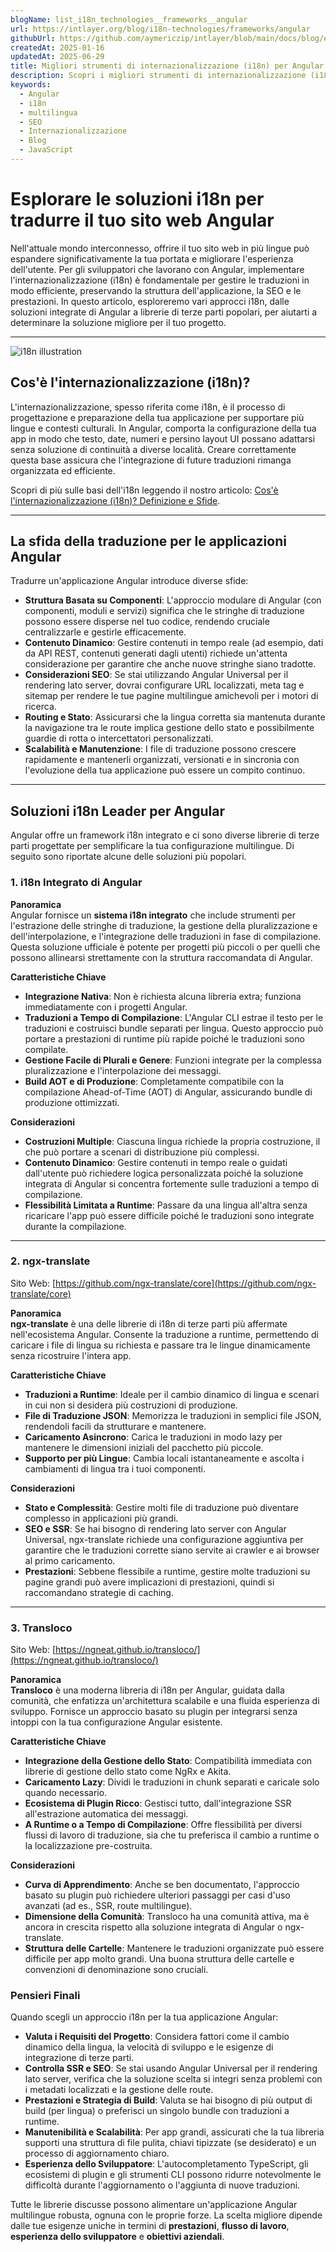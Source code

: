 ```yaml
---
blogName: list_i18n_technologies__frameworks__angular
url: https://intlayer.org/blog/i18n-technologies/frameworks/angular
githubUrl: https://github.com/aymericzip/intlayer/blob/main/docs/blog/en/list_i18n_technologies/frameworks/angular.md
createdAt: 2025-01-16
updatedAt: 2025-06-29
title: Migliori strumenti di internazionalizzazione (i18n) per Angular
description: Scopri i migliori strumenti di internazionalizzazione (i18n) per Angular per affrontare i sfide di traduzione, migliorare la ricerca sul web e fornire un'esperienza web globale senza problemi.
keywords:
  - Angular
  - i18n
  - multilingua
  - SEO
  - Internazionalizzazione
  - Blog
  - JavaScript
---
```


# Esplorare le soluzioni i18n per tradurre il tuo sito web Angular

Nell'attuale mondo interconnesso, offrire il tuo sito web in più lingue può espandere significativamente la tua portata e migliorare l'esperienza dell'utente. Per gli sviluppatori che lavorano con Angular, implementare l'internazionalizzazione (i18n) è fondamentale per gestire le traduzioni in modo efficiente, preservando la struttura dell'applicazione, la SEO e le prestazioni. In questo articolo, esploreremo vari approcci i18n, dalle soluzioni integrate di Angular a librerie di terze parti popolari, per aiutarti a determinare la soluzione migliore per il tuo progetto.

---

![i18n illustration](https://github.com/aymericzip/intlayer/blob/main/docs/blog/assets/i18n.webp)

## Cos'è l'internazionalizzazione (i18n)?

L'internazionalizzazione, spesso riferita come i18n, è il processo di progettazione e preparazione della tua applicazione per supportare più lingue e contesti culturali. In Angular, comporta la configurazione della tua app in modo che testo, date, numeri e persino layout UI possano adattarsi senza soluzione di continuità a diverse località. Creare correttamente questa base assicura che l'integrazione di future traduzioni rimanga organizzata ed efficiente.

Scopri di più sulle basi dell'i18n leggendo il nostro articolo: [Cos'è l'internazionalizzazione (i18n)? Definizione e Sfide](https://github.com/aymericzip/intlayer/blob/main/docs/blog/it/what_is_internationalization.md).

---

## La sfida della traduzione per le applicazioni Angular

Tradurre un'applicazione Angular introduce diverse sfide:

- **Struttura Basata su Componenti**: L'approccio modulare di Angular (con componenti, moduli e servizi) significa che le stringhe di traduzione possono essere disperse nel tuo codice, rendendo cruciale centralizzarle e gestirle efficacemente.
- **Contenuto Dinamico**: Gestire contenuti in tempo reale (ad esempio, dati da API REST, contenuti generati dagli utenti) richiede un'attenta considerazione per garantire che anche nuove stringhe siano tradotte.
- **Considerazioni SEO**: Se stai utilizzando Angular Universal per il rendering lato server, dovrai configurare URL localizzati, meta tag e sitemap per rendere le tue pagine multilingue amichevoli per i motori di ricerca.
- **Routing e Stato**: Assicurarsi che la lingua corretta sia mantenuta durante la navigazione tra le route implica gestione dello stato e possibilmente guardie di rotta o intercettatori personalizzati.
- **Scalabilità e Manutenzione**: I file di traduzione possono crescere rapidamente e mantenerli organizzati, versionati e in sincronia con l'evoluzione della tua applicazione può essere un compito continuo.

---

## Soluzioni i18n Leader per Angular

Angular offre un framework i18n integrato e ci sono diverse librerie di terze parti progettate per semplificare la tua configurazione multilingue. Di seguito sono riportate alcune delle soluzioni più popolari.

### 1. i18n Integrato di Angular

**Panoramica**  
Angular fornisce un **sistema i18n integrato** che include strumenti per l'estrazione delle stringhe di traduzione, la gestione della pluralizzazione e dell'interpolazione, e l'integrazione delle traduzioni in fase di compilazione. Questa soluzione ufficiale è potente per progetti più piccoli o per quelli che possono allinearsi strettamente con la struttura raccomandata di Angular.

**Caratteristiche Chiave**

- **Integrazione Nativa**: Non è richiesta alcuna libreria extra; funziona immediatamente con i progetti Angular.
- **Traduzioni a Tempo di Compilazione**: L'Angular CLI estrae il testo per le traduzioni e costruisci bundle separati per lingua. Questo approccio può portare a prestazioni di runtime più rapide poiché le traduzioni sono compilate.
- **Gestione Facile di Plurali e Genere**: Funzioni integrate per la complessa pluralizzazione e l'interpolazione dei messaggi.
- **Build AOT e di Produzione**: Completamente compatibile con la compilazione Ahead-of-Time (AOT) di Angular, assicurando bundle di produzione ottimizzati.

**Considerazioni**

- **Costruzioni Multiple**: Ciascuna lingua richiede la propria costruzione, il che può portare a scenari di distribuzione più complessi.
- **Contenuto Dinamico**: Gestire contenuti in tempo reale o guidati dall'utente può richiedere logica personalizzata poiché la soluzione integrata di Angular si concentra fortemente sulle traduzioni a tempo di compilazione.
- **Flessibilità Limitata a Runtime**: Passare da una lingua all'altra senza ricaricare l'app può essere difficile poiché le traduzioni sono integrate durante la compilazione.

---

### 2. ngx-translate

Sito Web: [https://github.com/ngx-translate/core](https://github.com/ngx-translate/core)

**Panoramica**  
**ngx-translate** è una delle librerie di i18n di terze parti più affermate nell'ecosistema Angular. Consente la traduzione a runtime, permettendo di caricare i file di lingua su richiesta e passare tra le lingue dinamicamente senza ricostruire l'intera app.

**Caratteristiche Chiave**

- **Traduzioni a Runtime**: Ideale per il cambio dinamico di lingua e scenari in cui non si desidera più costruzioni di produzione.
- **File di Traduzione JSON**: Memorizza le traduzioni in semplici file JSON, rendendoli facili da strutturare e mantenere.
- **Caricamento Asincrono**: Carica le traduzioni in modo lazy per mantenere le dimensioni iniziali del pacchetto più piccole.
- **Supporto per più Lingue**: Cambia locali istantaneamente e ascolta i cambiamenti di lingua tra i tuoi componenti.

**Considerazioni**

- **Stato e Complessità**: Gestire molti file di traduzione può diventare complesso in applicazioni più grandi.
- **SEO e SSR**: Se hai bisogno di rendering lato server con Angular Universal, ngx-translate richiede una configurazione aggiuntiva per garantire che le traduzioni corrette siano servite ai crawler e ai browser al primo caricamento.
- **Prestazioni**: Sebbene flessibile a runtime, gestire molte traduzioni su pagine grandi può avere implicazioni di prestazioni, quindi si raccomandano strategie di caching.

---

### 3. Transloco

Sito Web: [https://ngneat.github.io/transloco/](https://ngneat.github.io/transloco/)

**Panoramica**  
**Transloco** è una moderna libreria di i18n per Angular, guidata dalla comunità, che enfatizza un'architettura scalabile e una fluida esperienza di sviluppo. Fornisce un approccio basato su plugin per integrarsi senza intoppi con la tua configurazione Angular esistente.

**Caratteristiche Chiave**

- **Integrazione della Gestione dello Stato**: Compatibilità immediata con librerie di gestione dello stato come NgRx e Akita.
- **Caricamento Lazy**: Dividi le traduzioni in chunk separati e caricale solo quando necessario.
- **Ecosistema di Plugin Ricco**: Gestisci tutto, dall'integrazione SSR all'estrazione automatica dei messaggi.
- **A Runtime o a Tempo di Compilazione**: Offre flessibilità per diversi flussi di lavoro di traduzione, sia che tu preferisca il cambio a runtime o la localizzazione pre-costruita.

**Considerazioni**

- **Curva di Apprendimento**: Anche se ben documentato, l'approccio basato su plugin può richiedere ulteriori passaggi per casi d'uso avanzati (ad es., SSR, route multilingue).
- **Dimensione della Comunità**: Transloco ha una comunità attiva, ma è ancora in crescita rispetto alla soluzione integrata di Angular o ngx-translate.
- **Struttura delle Cartelle**: Mantenere le traduzioni organizzate può essere difficile per app molto grandi. Una buona struttura delle cartelle e convenzioni di denominazione sono cruciali.

### Pensieri Finali

Quando scegli un approccio i18n per la tua applicazione Angular:

- **Valuta i Requisiti del Progetto**: Considera fattori come il cambio dinamico della lingua, la velocità di sviluppo e le esigenze di integrazione di terze parti.
- **Controlla SSR e SEO**: Se stai usando Angular Universal per il rendering lato server, verifica che la soluzione scelta si integri senza problemi con i metadati localizzati e la gestione delle route.
- **Prestazioni e Strategia di Build**: Valuta se hai bisogno di più output di build (per lingua) o preferisci un singolo bundle con traduzioni a runtime.
- **Manutenibilità e Scalabilità**: Per app grandi, assicurati che la tua libreria supporti una struttura di file pulita, chiavi tipizzate (se desiderato) e un processo di aggiornamento chiaro.
- **Esperienza dello Sviluppatore**: L'autocompletamento TypeScript, gli ecosistemi di plugin e gli strumenti CLI possono ridurre notevolmente le difficoltà durante l'aggiornamento o l'aggiunta di nuove traduzioni.

Tutte le librerie discusse possono alimentare un'applicazione Angular multilingue robusta, ognuna con le proprie forze. La scelta migliore dipende dalle tue esigenze uniche in termini di **prestazioni**, **flusso di lavoro**, **esperienza dello sviluppatore** e **obiettivi aziendali**.
